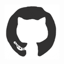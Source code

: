 <div align="center">
<img src="https://github.com/Huntidlo/Huntidlo/blob/main/octo.gif" width="150" height="150" />
</div>

